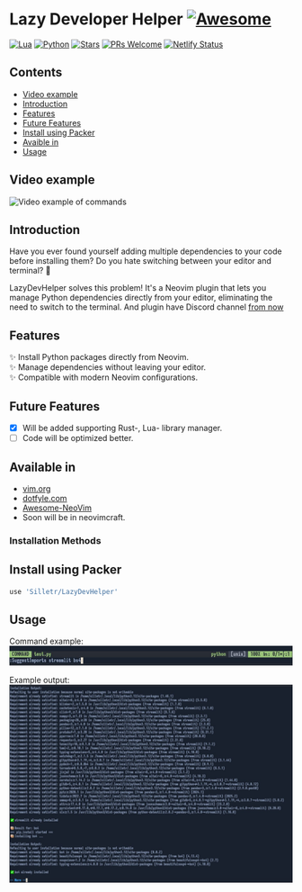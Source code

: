 # Lazy Developer Helper [![Awesome](https://awesome.re/badge.svg)](https://awesome.re)

[![Lua](https://img.shields.io/badge/Lua-5.4.8-purple.svg?logo=lua&logoColor=white)](https://www.lua.org/)
[![Python](https://img.shields.io/badge/python-3.11+-blue)](https://www.python.org)
[![Stars](https://img.shields.io/github/stars/Silletr/LazyDevHelper?style=flat-square&color=yellow)](https://github.com/Silletr/LazyDevHelper/stargazers)
[![PRs Welcome](https://img.shields.io/badge/PRs-welcome-brightgreen.svg?style=flat-square)](https://github.com/Silletr/LazyDevHelper/pulls)
[![Netlify Status](https://api.netlify.com/api/v1/badges/44b13cb1-cb19-479f-ad38-2838f2dc7618/deploy-status)](https://app.netlify.com/projects/lazydevhelper/deploys)


## Contents
<!-- toc -->
- [Video example](#video-example)
- [Introduction](#introduction)
- [Features](#features)
- [Future Features](#future-features)
- [Install using Packer](#install-using-packer)
- [Avaible in](#available-in)
- [Usage](#usage)
<!-- tocstop -->

## Video example

![Video example of commands](https://github.com/Silletr/Silletr.github.io/blob/de9a1893f70867cfbff5f1f978259ca3ac1708d1/images/example.gif)
## Introduction

Have you ever found yourself adding multiple dependencies to your code before installing them? Do you hate switching between your editor and terminal? 🤔

LazyDevHelper solves this problem! It's a Neovim plugin that lets you manage Python dependencies directly from your editor, eliminating the need to switch to the terminal.
And plugin have Discord channel [from now](https://discord.gg/QnthFV3Zgp)

## Features

✨ Install Python packages directly from Neovim.  
✨ Manage dependencies without leaving your editor.  
✨ Compatible with modern Neovim configurations.

## Future Features
- [x] Will be added supporting Rust-, Lua- library manager.
- [ ] Code will be optimized better.

## Available in
- [vim.org](https://www.vim.org/scripts/script.php?script_id=6156)
- [dotfyle.com](https://dotfyle.com/plugins/Silletr/LazyDevHelper)
- [Awesome-NeoVim](https://github.com/rockerBOO/awesome-neovim?tab=readme-ov-file#utility)
- Soon will be in neovimcraft.

### Installation Methods
## Install using Packer
```lua
use 'Silletr/LazyDevHelper'
```
## Usage
Command example:
![Command Example](images/command_example.png)

Example output:
![Installation Output](images/output_example.png)
